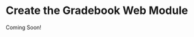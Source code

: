 # Create the Gradebook Web Module

Coming Soon!

<!--

#### Exercise Goals

- Create a Liferay MVC portlet module
- Declare dependencies
- Set portlet properties
- Set the portlet name
- Do a final code review
- Deploy the module
- Test the module

</div>

<br />

Over the next few exercises, we will create the user interface for the Gradebook application. We will be using coding conventions and patterns recommended for Liferay development, leveraging libraries, components, and high-level superclasses to remove the need for boilerplate coding.

We will use the Liferay MVC portlet as a portlet component. The portlet lifecycle and communication between the portlet back-end and user interface will be handled by MVC command components.

The user interface will be implemented with JSP technology. We will be using Liferay tag libraries, which both minimize the need for HTML coding and guarantee a [Twitter Bootstrap](https://getbootstrap.com/)-based responsive layout.

<div class="page"></div>

#### Create a Liferay MVC Portlet Module
1. **Create** a Liferay MVC Portlet Module in the *modules/gradebook* subfolder with the following attributes:
	* __Project Name__: "gradebook-web"
	* __Project Template__: mvc-portlet
	* __Component Class Name__: "Gradebook"
	* __Package Name__: "com.liferay.training.gradebook.web"

If you're using Blade CLI, the command to create this module is `blade create -t mvc-portlet -p com.liferay.training.gradebook.web -c Gradebook gradebook-web`.

We need to declare dependencies for the Gradebook service (API), Liferay Clay tag library, and Petra function utility:

#### Declare Dependencies
1. Open the `build.gradle` of *gradebook-web* project.
1. Implement the new dependencies as follows:

	```groovy
	// Clay taglib.
	compileOnly group: 'com.liferay', name: 'com.liferay.frontend.taglib.clay'
	// Needed for the Assignments Management Toolbar.
	compileOnly group: 'com.liferay', name: 'com.liferay.petra.function'
	compileOnly group: "com.liferay.portal", name: "com.liferay.portal.kernel"
	compileOnly group: "com.liferay.portal", name: "com.liferay.util.taglib"
	compileOnly group: "javax.portlet", name: "portlet-api"
	compileOnly group: "javax.servlet", name: "javax.servlet-api"
	compileOnly group: "jstl", name: "jstl"
	compileOnly group: "org.osgi", name: "org.osgi.service.component.annotations"
	// Gradebook service.
	compileOnly project(":modules:gradebook:gradebook-api")
	```

> Note: here how we reference the API (gradebook-api) and not the implementation (gradebook-service).
> What is Petra? If you developed for pre-7 Liferay, you probably remember the `com.liferay.util.java` utilities. The Petra library family contains the modularized and OSGi-ready versions of those utilities.

We'll have the following requirements for our portlet:

* We don't want the Gradebook portlet to be instanceable, as its data needs to be scoped under a site.
* We'd like the Gradebook portlet to appear in the *Liferay Training* Widgets category instead of the *Sample* category.

Let's change the portlet component properties to match these requirements:

#### Set Portlet Properties
1. **Open** the `GradebookPortlet` class.
1. **Implement** the changes to component properties as follows:

	```java
	"com.liferay.portlet.display-category=category.training",
	"com.liferay.portlet.instanceable=false",
	```

It's a good practice to use a fully qualified name of the portlet class as the portlet identifier. We also have to update the name in our resource bundle (we'll discuss localization at later steps):

#### Set the Portlet Name
1. **Open** the class `com.liferay.training.gradebook.web.constants.GradebookPortletKeys`.
1. **Update** the portlet name constant as follows:

	```java
	public static final String GRADEBOOK = "com_liferay_training_gradebook_web_portlet_GradebookPortlet";
	```

1. **Open** the file `src/main/resources/content/Language.properties`.
1. **Implement** the contents as follows:

```properties
javax.portlet.description.com_liferay_training_gradebook_web_portlet_GradebookPortlet=GRADEBOOK 
javax.portlet.display-name.com_liferay_training_gradebook_web_portlet_GradebookPortlet=GRADEBOOK
javax.portlet.keywords.com_liferay_training_gradebook_web_portlet_GradebookPortlet=GRADEBOOK
javax.portlet.short-title.com_liferay_training_gradebook_web_portlet_GradebookPortlet=GRADEBOOK
javax.portlet.title.com_liferay_training_gradebook_web_portlet_GradebookPortlet=GRADEBOOK
```

<div class="page">

#### Do a Final Code Review

**build.gradle**
```groovy
dependencies {
	// Clay taglib.

	compileOnly group: 'com.liferay', name: 'com.liferay.frontend.taglib.clay'

	// Needed for the Assignments Management Toolbar.

	compileOnly group: 'com.liferay', name: 'com.liferay.petra.function'

	compileOnly group: "com.liferay.portal", name: "com.liferay.portal.kernel"
	compileOnly group: "com.liferay.portal", name: "com.liferay.util.taglib"
	compileOnly group: "javax.portlet", name: "portlet-api"
	compileOnly group: "javax.servlet", name: "javax.servlet-api"
	compileOnly group: "jstl", name: "jstl"
	compileOnly group: "org.osgi", name: "org.osgi.service.component.annotations"

	// Gradebook service.
	
	compileOnly project(":modules:gradebook:gradebook-api")
}
```	

<div class="page"></div>

**GradebookPortlet.java**
```java
package com.liferay.training.gradebook.web.portlet;

import com.liferay.training.gradebook.web.constants.GradebookPortletKeys;

import com.liferay.portal.kernel.portlet.bridges.mvc.MVCPortlet;

import javax.portlet.Portlet;

import org.osgi.service.component.annotations.Component;

/**
 * @author liferay
 */
@Component(
	immediate = true,
	property = {
		"com.liferay.portlet.display-category=category.training",
		"com.liferay.portlet.instanceable=false",
		"javax.portlet.init-param.template-path=/",
		"javax.portlet.init-param.view-template=/view.jsp",
		"javax.portlet.name=" + GradebookPortletKeys.GRADEBOOK,
		"javax.portlet.resource-bundle=content.Language",
		"javax.portlet.security-role-ref=power-user,user"
	},
	service = Portlet.class
)
public class GradebookPortlet extends MVCPortlet {
}
```

<div class="page"></div>

**GradebookPortletKeys.java**
```java
package com.liferay.training.gradebook.web.constants;

/**
 * @author liferay
 */
public class GradebookPortletKeys {

	public static final String GRADEBOOK = "com_liferay_training_gradebook_web_portlet_GradebookPortlet";
}
```

**Language.properties**
```properties
javax.portlet.description.com_liferay_training_gradebook_web_portlet_GradebookPortlet=GRADEBOOK
javax.portlet.display-name.com_liferay_training_gradebook_web_portlet_GradebookPortlet=GRADEBOOK
javax.portlet.keywords.com_liferay_training_gradebook_web_portlet_GradebookPortlet=GRADEBOOK
javax.portlet.short-title.com_liferay_training_gradebook_web_portlet_GradebookPortlet=GRADEBOOK
javax.portlet.title.com_liferay_training_gradebook_web_portlet_GradebookPortlet=GRADEBOOK
gradebook.caption=Hello from Gradebook!
```
	
#### Deploy the Module
1. **Start** your Docker container if it's not running.
* **Run** `../gradlew deploy` to deploy the module.
	* You should see the following message in the log:

	```bash
	STARTED com.liferay.training.gradebook.web_1.0.0
	```


<div class="page"></div>

#### Test the Module
1. **Open** your browser to http://localhost:8080.
2. **Click** the *Edit* icon on the top right corner of the page.
3. **Expand** the *category.training* category in the *Widgets* menu.
4. **Add** the *Gradebook* portlet on the page.

-->


